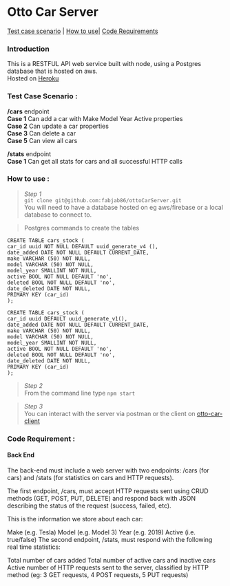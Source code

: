 # </a>Otto Car Server

[Test case scenario](#testcase) |
[How to use](#howto)|
[Code Requirements](#reqs) <br>

### Introduction  
This is a RESTFUL API web service built with node, using a Postgres database that is hosted on aws.  
Hosted on [Heroku](https://otto-car-server.herokuapp.com/) 

### <a name="testcase"></a>Test Case Scenario :

**/cars**  endpoint  
**Case 1** Can add a car with Make Model Year Active properties    
**Case 2** Can update a car properties  
**Case 3** Can delete a car  
**Case 5** Can view all cars  

**/stats** endpoint  
**Case 1** Can get all stats for cars and all successful HTTP calls    

### <a name="howto"></a>How to use :
> _Step 1_  
`git clone git@github.com:fabjab86/ottoCarServer.git`    
You will need to have a database hosted on eg aws/firebase or a local database to connect to.

> Postgres commands to create the tables
```
CREATE TABLE cars_stock (
car_id uuid NOT NULL DEFAULT uuid_generate_v4 (),
date_added DATE NOT NULL DEFAULT CURRENT_DATE,
make VARCHAR (50) NOT NULL,
model VARCHAR (50) NOT NULL,
model_year SMALLINT NOT NULL,
active BOOL NOT NULL DEFAULT 'no',
deleted BOOL NOT NULL DEFAULT 'no',
date_deleted DATE NOT NULL,
PRIMARY KEY (car_id)
);
```

```
CREATE TABLE cars_stock (
car_id uuid DEFAULT uuid_generate_v1(),
date_added DATE NOT NULL DEFAULT CURRENT_DATE,
make VARCHAR (50) NOT NULL,
model VARCHAR (50) NOT NULL,
model_year SMALLINT NOT NULL,
active BOOL NOT NULL DEFAULT 'no',
deleted BOOL NOT NULL DEFAULT 'no',
date_deleted DATE NOT NULL,
PRIMARY KEY (car_id)
);
```
>_Step 2_  
From the command line type `npm start`  

>_Step 3_  
You can interact with the server via postman or the client on [otto-car-client](https://github.com/fabjab86/otto-car-client)

### <a name="reqs"></a>Code Requirement :

#### Back End

The back-end must include a web server with two endpoints: /cars (for cars) and /stats (for statistics on cars and HTTP requests).

The first endpoint, /cars, must accept HTTP requests sent using CRUD methods (GET, POST, PUT, DELETE) and respond back with JSON describing the status of the request (success, failed, etc).

This is the information we store about each car:

Make (e.g. Tesla)
Model (e.g. Model 3)
Year (e.g. 2019)
Active (i.e. true/false)
The second endpoint, /stats, must respond with the following real time statistics:

Total number of cars added
Total number of active cars and inactive cars
Active number of HTTP requests sent to the server, classified by HTTP method (eg: 3 GET requests, 4 POST requests, 5 PUT requests)



